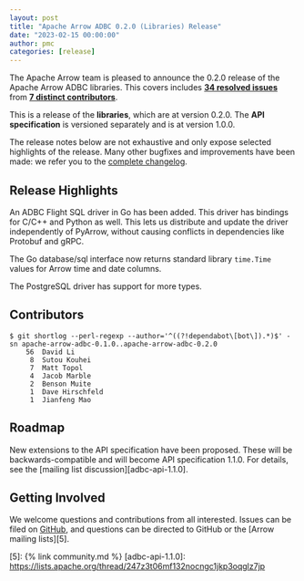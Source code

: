 ```yaml
---
layout: post
title: "Apache Arrow ADBC 0.2.0 (Libraries) Release"
date: "2023-02-15 00:00:00"
author: pmc
categories: [release]
---
```

<!--
{% comment %}
Licensed to the Apache Software Foundation (ASF) under one or more
contributor license agreements.  See the NOTICE file distributed with
this work for additional information regarding copyright ownership.
The ASF licenses this file to you under the Apache License, Version 2.0
(the "License"); you may not use this file except in compliance with
the License.  You may obtain a copy of the License at

http://www.apache.org/licenses/LICENSE-2.0

Unless required by applicable law or agreed to in writing, software
distributed under the License is distributed on an "AS IS" BASIS,
WITHOUT WARRANTIES OR CONDITIONS OF ANY KIND, either express or implied.
See the License for the specific language governing permissions and
limitations under the License.
{% endcomment %}
-->

The Apache Arrow team is pleased to announce the 0.2.0 release of
the Apache Arrow ADBC libraries. This covers includes [**34
resolved issues**][1] from [**7 distinct contributors**][2].

This is a release of the **libraries**, which are at version
0.2.0.  The **API specification** is versioned separately and is
at version 1.0.0.

The release notes below are not exhaustive and only expose selected
highlights of the release. Many other bugfixes and improvements have
been made: we refer you to the [complete changelog][3].

## Release Highlights

An ADBC Flight SQL driver in Go has been added.  This driver has
bindings for C/C++ and Python as well.  This lets us distribute and
update the driver independently of PyArrow, without causing conflicts
in dependencies like Protobuf and gRPC.

The Go database/sql interface now returns standard library `time.Time`
values for Arrow time and date columns.

The PostgreSQL driver has support for more types.

## Contributors

```
$ git shortlog --perl-regexp --author='^((?!dependabot\[bot\]).*)$' -sn apache-arrow-adbc-0.1.0..apache-arrow-adbc-0.2.0
    56	David Li
     8	Sutou Kouhei
     7	Matt Topol
     4	Jacob Marble
     2	Benson Muite
     1	Dave Hirschfeld
     1	Jianfeng Mao
```

## Roadmap

New extensions to the API specification have been proposed.  These
will be backwards-compatible and will become API specification 1.1.0.
For details, see the [mailing list discussion][adbc-api-1.1.0].

## Getting Involved

We welcome questions and contributions from all interested.  Issues
can be filed on [GitHub][4], and questions can be directed to GitHub
or the [Arrow mailing lists][5].

[1]: https://github.com/apache/arrow-adbc/milestone/2
[2]: #contributors
[3]: https://github.com/apache/arrow-adbc/blob/apache-arrow-adbc-0.2.0/CHANGELOG.md
[4]: https://github.com/apache/arrow-adbc/issues
[5]: {% link community.md %}
[adbc-api-1.1.0]: https://lists.apache.org/thread/247z3t06mf132nocngc1jkp3oqglz7jp
